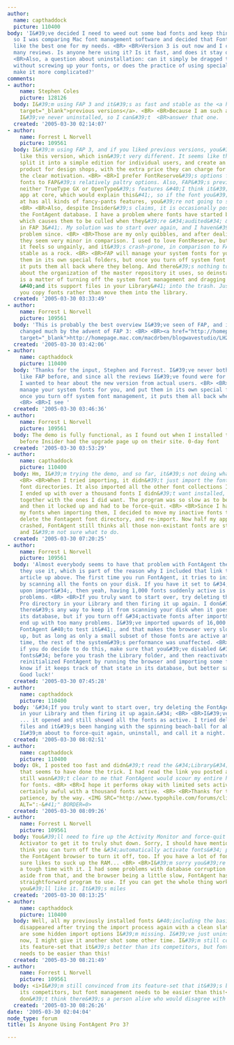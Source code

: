 ```yaml
---
author:
  name: capthaddock
  picture: 110400
body: 'I&#39;ve decided I need to weed out some bad fonts and keep things organized,
  so I was comparing Mac font management software and decided that FontAgent Pro seems
  like the best one for my needs. <BR> <BR>Version 3 is out now and I can&#39;t find
  many reviews. Is anyone here using it? Is it fast, and does it stay out of the way?  <BR>
  <BR>Also, a question about uninstallation: can it simply be dragged to the trash
  without screwing up your fonts, or does the practice of using special font directories
  make it more complicated?'
comments:
- author:
    name: Stephen Coles
    picture: 128126
  body: I&#39;m using FAP 3 and it&#39;s as fast and stable as the <a href="http://typographi.com/000858.php"
    target="_blank">previous versions</a>. <BR> <BR>Because I am such a fan of FAP
    I&#39;ve never uninstalled, so I can&#39;t  <BR>answer that one.
  created: '2005-03-30 02:14:07'
- author:
    name: Forrest L Norvell
    picture: 109561
  body: I&#39;m using FAP 3, and if you liked previous versions, you&#39;ll probably
    like this version, which isn&#39;t very different. It seems like they wanted to
    split it into a simple edition for individual users, and create an enterprise
    product for design shops, with the extra price they can charge for that being
    the clear motivation. <BR> <BR>I prefer FontReserve&#39;s options for previewing
    fonts to FAP&#39;s relatively paltry options. Also, FAP&#39;s preview panes support
    neither TrueType GX or OpenType&#39;s features &#40;I think it&#39;s still a Carbon
    app at core, which would explain this&#41;, so if the font you&#39;re looking
    at has all kinds of fancy-pants features, you&#39;re not going to see them there.
    <BR> <BR>Also, despite Insider&#39;s claims, it is occasionally possible to corrupt
    the FontAgent database. I have a problem where fonts have started becoming unpreviewable,
    which causes them to be culled when they&#39;re &#34;audited&#34; &#40;a new feature
    in FAP 3&#41;. My solution was to start over again, and I haven&#39;t seen the
    problem since. <BR> <BR>Those are my only quibbles, and after dealing with FontReserve,
    they seem very minor in comparison. I used to love FontReserve, but these days
    it feels so ungainly, and it&#39;s crash-prone, in comparison to FAP, which is
    stable as a rock. <BR> <BR>FAP will manage your system fonts for you, and put
    them in its own special folders, but once you turn off system font management,
    it puts them all back where they belong. And there&#39;s nothing too extraordinary
    about the organization of the master repository it uses, so deinstalling the program
    is a matter of turning off the system font management and dragging the program
    &#40;and its support files in your Library&#41; into the trash. Just make sure
    you copy fonts rather than move them into the library.
  created: '2005-03-30 03:33:49'
- author:
    name: Forrest L Norvell
    picture: 109561
  body: 'This is probably the best overview I&#39;ve seen of FAP, and isn&#39;t really
    changed much by the advent of FAP 3: <BR> <BR><a href="http://homepage.mac.com/macdrben/blogwavestudio/LH20041002162415/LHA20041025214739/index.html"
    target="_blank">http://homepage.mac.com/macdrben/blogwavestudio/LH20041002162415/LHA20041025214739/index.html</a>'
  created: '2005-03-30 03:42:06'
- author:
    name: capthaddock
    picture: 110400
  body: 'Thanks for the input, Stephen and Forrest. I&#39;ve never bothered with anything
    like FAP before, and since all the reviews I&#39;ve found were for version 2.1,
    I wanted to hear about the new version from actual users. <BR> <BR>&#34;FAP will
    manage your system fonts for you, and put them in its own special folders, but
    once you turn off system font management, it puts them all back where they belong.&#34;
    <BR> <BR>I see '
  created: '2005-03-30 03:46:36'
- author:
    name: Forrest L Norvell
    picture: 109561
  body: The demo is fully functional, as I found out when I installed the new version
    before Insider had the upgrade page up on their site. 0-day font
  created: '2005-03-30 03:53:29'
- author:
    name: capthaddock
    picture: 110400
  body: Hm, I&#39;m trying the demo, and so far, it&#39;s not doing what I expected.
    <BR> <BR>When I tried importing, it didn&#39;t just import the fonts from my system
    font directories. It also imported all the other font collections I have on-disk.
    I ended up with over a thousand fonts I didn&#39;t want installed, all lumped
    together with the ones I did want. The program was so slow as to be unusable;
    and then it locked up and had to be force-quit. <BR> <BR>Since I had merely copied
    my fonts when importing them, I decided to move my inactive fonts to another volume,
    delete the Fontagent font directory, and re-import. Now half my applications have
    crashed, FontAgent still thinks all those non-existant fonts are still installed,
    and I&#39;m not sure what to do.
  created: '2005-03-30 07:20:25'
- author:
    name: Forrest L Norvell
    picture: 109561
  body: 'Almost everybody seems to have that problem with FontAgent the first time
    they use it, which is part of the reason why I included that link to the FontGeek
    article up above. The first time you run FontAgent, it tries to initialize itself
    by scanning all the fonts on your disk. If you have it set to &#34;activate fonts
    upon import&#34;, then yeah, having 1,000 fonts suddenly active is going to cause
    problems. <BR> <BR>If you truly want to start over, try deleting the FontAgent
    Pro directory in your Library and then firing it up again. I don&#39;t know if
    there&#39;s any way to keep it from scanning your disk when it goes to initialize
    its database, but if you turn off &#34;activate fonts after import&#34;, you shouldn&#39;t
    end up with too many problems. I&#39;ve imported upwards of 16,000 fonts into
    FontAgent &#40;to test it&#41;, and that makes the browser very slow to start
    up, but as long as only a small subset of those fonts are active at any given
    time, the rest of the system&#39;s performance was unaffected. <BR> <BR>IMPORTANT:
    if you do decide to do this, make sure that you&#39;ve disabled &#34;manage system
    fonts&#34; before you trash the Library folder, and then reactivate it after you&#39;ve
    reinitialized FontAgent by running the browser and importing some fonts. I don&#39;t
    know if it keeps track of that state in its database, but better safe than sorry!
    Good luck!'
  created: '2005-03-30 07:45:28'
- author:
    name: capthaddock
    picture: 110400
  body: '&#34;If you truly want to start over, try deleting the FontAgent Pro directory
    in your Library and then firing it up again.&#34; <BR> <BR>I&#39;ve tried that
    ... it opened and still showed all the fonts as active. I tried deleting all the
    files and it&#39;s been hanging with the spinning beach-ball for about 15 minutes.
    I&#39;m about to force-quit again, uninstall, and call it a night.'
  created: '2005-03-30 08:02:51'
- author:
    name: capthaddock
    picture: 110400
  body: Ok, I posted too fast and didn&#39;t read the &#34;Library&#34; part. Deleting
    that seems to have done the trick. I had read the link you posted above, but it
    still wasn&#39;t clear to me that FontAgent would scour my entire hard disk looking
    for fonts. <BR> <BR>I hope it performs okay with limited sets active. It&#39;s
    certainly awful with a thousand fonts active. <BR> <BR>Thanks for the help and
    patience, by the way. <IMG SRC="http://www.typophile.com/forums/clipart/happy.gif"
    ALT=":-&#41;" BORDER=0>
  created: '2005-03-30 08:09:26'
- author:
    name: Forrest L Norvell
    picture: 109561
  body: You&#39;ll need to fire up the Activity Monitor and force-quit the FontAgent
    Activator to get it to truly shut down. Sorry, I should have mentioned that. I
    think you can turn off the &#34;automatically activate fonts&#34; preference in
    the FontAgent browser to turn it off, too. If you have a lot of fonts, that process
    sure likes to suck up the RAM... <BR> <BR>I&#39;m sorry you&#39;re having such
    a tough time with it. I had some problems with database corruption early on, but
    aside from that, and the browser being a little slow, FontAgent has been a very
    straightforward program to use. If you can get the whole thing working, I think
    you&#39;ll like it. It&#39;s miles
  created: '2005-03-30 08:13:25'
- author:
    name: capthaddock
    picture: 110400
  body: Well, all my previously installed fonts &#40;including the basics like Helvetica&#41;
    disappeared after trying the import process again with a clean slate. Maybe there
    are some hidden import options I&#39;m missing. I&#39;ve just uninstalled it for
    now, I might give it another shot some other time. I&#39;m still convinced from
    its feature-set that it&#39;s better than its competitors, but font management
    needs to be easier than this!
  created: '2005-03-30 08:21:49'
- author:
    name: Forrest L Norvell
    picture: 109561
  body: <i>I&#39;m still convinced from its feature-set that it&#39;s better than
    its competitors, but font management needs to be easier than this!</i> <BR> <BR>I
    don&#39;t think there&#39;s a person alive who would disagree with you.
  created: '2005-03-30 08:26:26'
date: '2005-03-30 02:04:04'
node_type: forum
title: Is Anyone Using FontAgent Pro 3?

---
```

